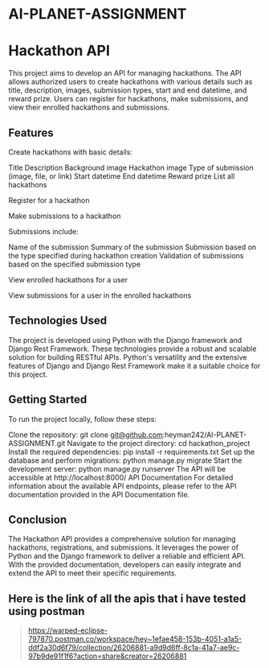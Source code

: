 # AI-PLANET-ASSIGNMENT

# Hackathon API
This project aims to develop an API for managing hackathons. The API allows authorized users to create hackathons with various details such as title, description, images, submission types, start and end datetime, and reward prize. Users can register for hackathons, make submissions, and view their enrolled hackathons and submissions.

## Features
Create hackathons with basic details:

Title
Description
Background image
Hackathon image
Type of submission (image, file, or link)
Start datetime
End datetime
Reward prize
List all hackathons

Register for a hackathon

Make submissions to a hackathon

Submissions include:

Name of the submission
Summary of the submission
Submission based on the type specified during hackathon creation
Validation of submissions based on the specified submission type

View enrolled hackathons for a user

View submissions for a user in the enrolled hackathons

## Technologies Used
The project is developed using Python with the Django framework and Django Rest Framework. These technologies provide a robust and scalable solution for building RESTful APIs. Python's versatility and the extensive features of Django and Django Rest Framework make it a suitable choice for this project.

## Getting Started
To run the project locally, follow these steps:

Clone the repository: git clone git@github.com:heyman242/AI-PLANET-ASSIGNMENT.git
Navigate to the project directory: cd hackathon_project
Install the required dependencies: pip install -r requirements.txt
Set up the database and perform migrations: python manage.py migrate
Start the development server: python manage.py runserver
The API will be accessible at http://localhost:8000/
API Documentation
For detailed information about the available API endpoints, please refer to the API documentation provided in the API Documentation file.

## Conclusion
The Hackathon API provides a comprehensive solution for managing hackathons, registrations, and submissions. It leverages the power of Python and the Django framework to deliver a reliable and efficient API. With the provided documentation, developers can easily integrate and extend the API to meet their specific requirements.



## Here is the link of all the apis that i have tested using postman

> https://warped-eclipse-797870.postman.co/workspace/hey~1efae458-153b-4051-a1a5-ddf2a30d6f79/collection/26206881-a9d9d6ff-8c1a-41a7-ae9c-97b9de91f1f6?action=share&creator=26206881
